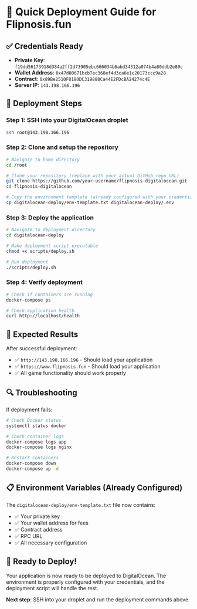 # 🚀 Quick Deployment Guide for Flipnosis.fun

## ✅ **Credentials Ready**
- **Private Key**: `f19dd56173918d384a2ff2d73905ebc666034b6abd34312a074b4a80ddb2e80c`
- **Wallet Address**: `0x47d80671bcb7ec368ef4d3ca6e1c20173ccc9a28`
- **Contract**: `0x89Be2510F8180DC319888Ca44E2FDcBA24274c4E`
- **Server IP**: `143.198.166.196`

## 🔧 **Deployment Steps**

### **Step 1: SSH into your DigitalOcean droplet**
```bash
ssh root@143.198.166.196
```

### **Step 2: Clone and setup the repository**
```bash
# Navigate to home directory
cd /root

# Clone your repository (replace with your actual GitHub repo URL)
git clone https://github.com/your-username/flipnosis-digitalocean.git
cd flipnosis-digitalocean

# Copy the environment template (already configured with your credentials)
cp digitalocean-deploy/env-template.txt digitalocean-deploy/.env
```

### **Step 3: Deploy the application**
```bash
# Navigate to deployment directory
cd digitalocean-deploy

# Make deployment script executable
chmod +x scripts/deploy.sh

# Run deployment
./scripts/deploy.sh
```

### **Step 4: Verify deployment**
```bash
# Check if containers are running
docker-compose ps

# Check application health
curl http://localhost/health
```

## 🎯 **Expected Results**

After successful deployment:
- ✅ `http://143.198.166.196` - Should load your application
- ✅ `https://www.flipnosis.fun` - Should load your application
- ✅ All game functionality should work properly

## 🔍 **Troubleshooting**

If deployment fails:

```bash
# Check Docker status
systemctl status docker

# Check container logs
docker-compose logs app
docker-compose logs nginx

# Restart containers
docker-compose down
docker-compose up -d
```

## 📋 **Environment Variables (Already Configured)**

The `digitalocean-deploy/env-template.txt` file now contains:
- ✅ Your private key
- ✅ Your wallet address for fees
- ✅ Contract address
- ✅ RPC URL
- ✅ All necessary configuration

## 🎉 **Ready to Deploy!**

Your application is now ready to be deployed to DigitalOcean. The environment is properly configured with your credentials, and the deployment script will handle the rest.

**Next step**: SSH into your droplet and run the deployment commands above.
